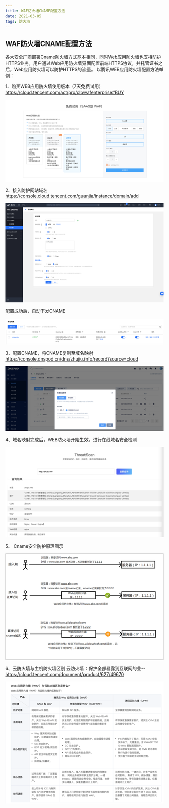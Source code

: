 ```yaml
---
title: WAF防火墙CNAME配置方法
date: 2021-03-05 
tags: 防火墙
---
```




## WAF防火墙CNAME配置方法

各大安全厂商部署Cname防火墙方式基本相同，同时Web应用防火墙也支持防护HTTPS业务，用户通过Web应用防火墙界面配置前端HTTPS协议，并托管证书之后，Web应用防火墙可以防护HTTPS的流量。
以腾讯WEB应用防火墙配置方法举例：

1、购买WEB应用防火墙使用版本（7天免费试用）
https://cloud.tencent.com/act/pro/clbwafenterprise#BUY


![购买WEB防火墙](快速搭建防火墙Cname防火墙/image017.png)


2、接入防护网站域名
https://console.cloud.tencent.com/guanjia/instance/domain/add

![域名接入防火墙](快速搭建防火墙Cname防火墙/image019.png)

配置成功后，自动下发CNAME
 
![Cname下发](快速搭建防火墙Cname防火墙/image021.png)

3、配置CNAME，将CNAME复制至域名映射
https://console.dnspod.cn/dns/zhujiu.info/record?source=cloud
 
![Cname解析](快速搭建防火墙Cname防火墙/image023.png)

4、域名映射完成后，WEB防火墙开始生效，进行在线域名安全检测
 
![Cname检测](快速搭建防火墙Cname防火墙/image025.jpg)

5、 Cname安全防护原理图示

![Cname防护原理](快速搭建防火墙Cname防火墙/image027.png)

6、云防火墙与主机防火墙区别
云防火墙：保护全部暴露到互联网的业--https://cloud.tencent.com/document/product/627/49670

![云防火墙与主机防火墙区别](快速搭建防火墙Cname防火墙/image029.png)